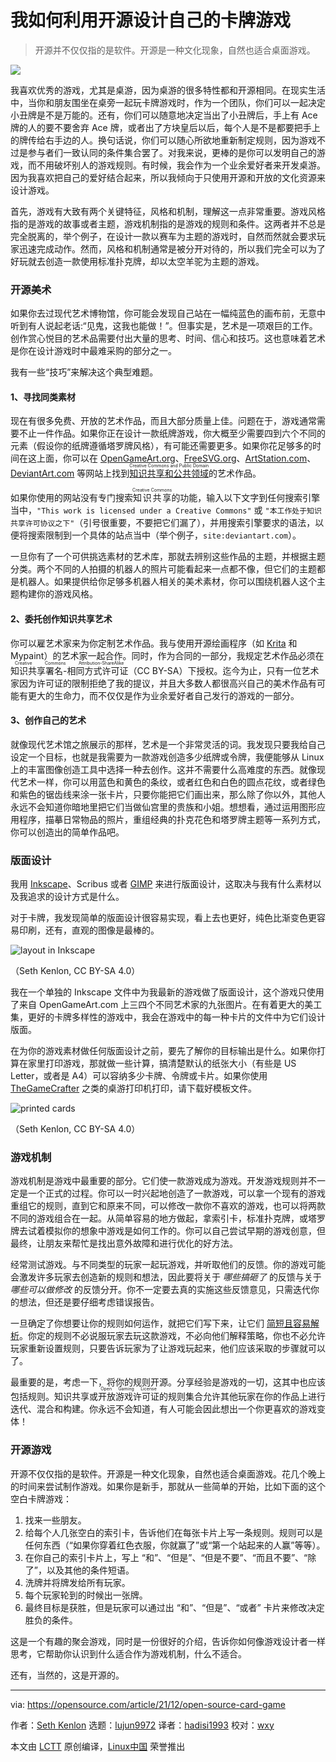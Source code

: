 [#]: subject: "How I use open source to design my own card games"
[#]: via: "https://opensource.com/article/21/12/open-source-card-game"
[#]: author: "Seth Kenlon https://opensource.com/users/seth"
[#]: collector: "lujun9972"
[#]: translator: "hadisi1993"
[#]: reviewer: "wxy"
[#]: publisher: " "
[#]: url: " "

我如何利用开源设计自己的卡牌游戏
======

> 开源并不仅仅指的是软件。开源是一种文化现象，自然也适合桌面游戏。

![](https://img.linux.net.cn/data/attachment/album/202205/06/094320k8uug3i84pg8u0w2.jpg)

我喜欢优秀的游戏，尤其是桌游，因为桌游的很多特性都和开源相同。在现实生活中，当你和朋友围坐在桌旁一起玩卡牌游戏时，作为一个团队，你们可以一起决定小丑牌是不是万能的。还有，你们可以随意地决定当出了小丑牌后，手上有 Ace 牌的人的要不要舍弃 Ace 牌，或者出了方块皇后以后，每个人是不是都要把手上的牌传给右手边的人。换句话说，你们可以随心所欲地重新制定规则，因为游戏不过是参与者们一致认同的条件集合罢了。对我来说，更棒的是你可以发明自己的游戏，而不用破坏别人的游戏规则。有时候，我会作为一个业余爱好者来开发桌游。因为我喜欢把自己的爱好结合起来，所以我倾向于只使用开源和开放的文化资源来设计游戏。

首先，游戏有大致有两个关键特征，风格和机制，理解这一点非常重要。游戏风格指的是游戏的故事或者主题，游戏机制指的是游戏的规则和条件。这两者并不总是完全脱离的，举个例子，在设计一款以赛车为主题的游戏时，自然而然就会要求玩家迅速完成动作。然而，风格和机制通常是被分开对待的，所以我们完全可以为了好玩就去创造一款使用标准扑克牌，却以太空羊驼为主题的游戏。

### 开源美术

如果你去过现代艺术博物馆，你可能会发现自己站在一幅纯蓝色的画布前，无意中听到有人说起老话:“见鬼，这我也能做！”。但事实是，艺术是一项艰巨的工作。创作赏心悦目的艺术品需要付出大量的思考、时间、信心和技巧。这也意味着艺术是你在设计游戏时中最难采购的部分之一。

我有一些“技巧”来解决这个典型难题。

#### 1、寻找同类素材

现在有很多免费、开放的艺术作品，而且大部分质量上佳。问题在于，游戏通常需要不止一件作品。如果你正在设计一款纸牌游戏，你大概至少需要四到六个不同的元素（假设你的纸牌遵循塔罗牌风格），有可能还需要更多。如果你花足够多的时间在这上面，你可以在 [OpenGameArt.org][3]、[FreeSVG.org][4]、[ArtStation.com][5]、[DeviantArt.com][6] 等网站上找到<ruby>[知识共享和公共领域][2]<rt>Creative Commons and Public Domain</rt></ruby>的艺术作品。

如果你使用的网站没有专门搜索<ruby>知识共享<rt>Creative Commons</rt></ruby>的功能，输入以下文字到任何搜索引擎当中，`"This work is licensed under a Creative Commons"` 或 `"本工作处于知识共享许可协议之下"`（引号很重要，不要把它们漏了），并用搜索引擎要求的语法，以便将搜索限制到一个具体的站点当中（举个例子，`site:deviantart.com`）。

一旦你有了一个可供挑选素材的艺术库，那就去辨别这些作品的主题，并根据主题分类。两个不同的人拍摄的机器人的照片可能看起来一点都不像，但它们的主题都是机器人。如果提供给你足够多机器人相关的美术素材，你可以围绕机器人这个主题构建你的游戏风格。

#### 2、委托创作知识共享艺术

你可以雇艺术家来为你定制艺术作品。我与使用开源绘画程序（如 [Krita][7] 和 Mypaint）的艺术家一起合作。同时，作为合同的一部分，我规定艺术作品必须在<ruby>知识共享署名-相同方式许可证<rt>Creative Commons Attribution-ShareAlike</rt></ruby>（CC BY-SA）下授权。迄今为止，只有一位艺术家因为许可证的限制拒绝了我的提议，并且大多数人都很高兴自己的美术作品有可能有更大的生命力，而不仅仅是作为业余爱好者自己发行的游戏的一部分。

#### 3、创作自己的艺术

就像现代艺术馆之旅展示的那样，艺术是一个非常灵活的词。我发现只要我给自己设定一个目标，也就是我需要为一款游戏创造多少纸牌或令牌，我便能够从 Linux 上的丰富图像创造工具中选择一种去创作。这并不需要什么高难度的东西。就像现代艺术一样，你可以用蓝色和黄色的条纹，或者红色和白色的圆点花纹，或者绿色和紫色的锯齿线来涂一张卡片，只要你能把它们画出来，那么除了你以外，其他人永远不会知道你暗地里把它们当做仙宫里的贵族和小姐。想想看，通过运用图形应用程序，描摹日常物品的照片，重组经典的扑克花色和塔罗牌主题等一系列方式，你可以创造出的简单作品吧。

### 版面设计

我用 [Inkscape][8]、Scribus 或者 [GIMP][9] 来进行版面设计，这取决与我有什么素材以及我追求的设计方式是什么。

对于卡牌，我发现简单的版面设计很容易实现，看上去也更好，纯色比渐变色更容易印刷，还有，直观的图像是最棒的。

![layout in Inkscape][10]

（Seth Kenlon, CC BY-SA 4.0）

我在一个单独的 Inkscape 文件中为我最新的游戏做了版面设计，这个游戏只使用了来自 OpenGameArt.com 上三四个不同艺术家的九张图片。在有着更大的美工集，更好的卡牌多样性的游戏中，我会在游戏中的每一种卡片的文件中为它们设计版面。

在为你的游戏素材做任何版面设计之前，要先了解你的目标输出是什么。如果你打算在家里打印游戏，那就做一些计算，搞清楚默认的纸张大小（有些是 US Letter，或者是 A4）可以容纳多少卡牌、令牌或卡片。如果你使用 [TheGameCrafter][11] 之类的桌游打印机打印，请下载好模板文件。

![printed cards][12]

（Seth Kenlon, CC BY-SA 4.0）

### 游戏机制

游戏机制是游戏中最重要的部分。它们使一款游戏成为游戏。开发游戏规则并不一定是一个正式的过程。你可以一时兴起地创造了一款游戏，可以拿一个现有的游戏重组它的规则，直到它和原来不同，可以修改一款你不喜欢的游戏，也可以将两款不同的游戏组合在一起。从简单容易的地方做起，拿索引卡，标准扑克牌，或塔罗牌去试着模拟你的想象中游戏是如何工作的。你可以自己尝试早期的游戏创意，但最终，让朋友来帮忙是找出意外故障和进行优化的好方法。

经常测试游戏。与不同类型的玩家一起玩游戏，并听取他们的反馈。你的游戏可能会激发许多玩家去创造新的规则和想法，因此要将关于 _哪些搞砸了_ 的反馈与关于 _哪些可以做修改_ 的反馈分开。你不一定要去真的实施这些反馈意见，只需迭代你的想法，但还是要仔细考虑错误报告。

一旦确定了你想要让你的规则如何运作，就把它们写下来，让它们 [简短且容易解析][13]。你定的规则不必说服玩家去玩这款游戏，不必向他们解释策略，你也不必允许玩家重新设置规则，只要告诉玩家为了让游戏玩起来，他们应该采取的步骤就可以了。

最重要的是，考虑一下，将你的规则开源。分享经验是游戏的一切，这其中也应该包括规则。知识共享或<ruby>开放游戏许可证<rt>Open Gaming License</rt></ruby>的规则集合允许其他玩家在你的作品上进行迭代、混合和构建。你永远不会知道，有人可能会因此想出一个你更喜欢的游戏变体！

### 开源游戏

开源不仅仅指的是软件。开源是一种文化现象，自然也适合桌面游戏。花几个晚上的时间来尝试制作游戏。如果你是新手，那就从一些简单的开始，比如下面的这个空白卡牌游戏：

  1. 找来一些朋友。
  2. 给每个人几张空白的索引卡，告诉他们在每张卡片上写一条规则。规则可以是任何东西（“如果你穿着红色衣服，你就赢了”或“第一个站起来的人赢”等等）。
  3. 在你自己的索引卡片上，写上 “和”、“但是”、“但是不要”、“而且不要”、“除了”，以及其他的条件短语。
  4. 洗牌并将牌发给所有玩家。
  5. 每个玩家轮到的时候出一张牌。
  6. 最终目标是获胜，但是玩家可以通过出 “和”、“但是”、“或者” 卡片来修改决定胜负的条件。

这是一个有趣的聚会游戏，同时是一份很好的介绍，告诉你如何像游戏设计者一样思考，它帮助你认识到什么适合作为游戏机制，什么不适合。

还有，当然的，这是开源的。

--------------------------------------------------------------------------------

via: https://opensource.com/article/21/12/open-source-card-game

作者：[Seth Kenlon][a]
选题：[lujun9972][b]
译者：[hadisi1993](https://github.com/hadisi1993)
校对：[wxy](https://github.com/wxy)

本文由 [LCTT](https://github.com/LCTT/TranslateProject) 原创编译，[Linux中国](https://linux.cn/) 荣誉推出

[a]: https://opensource.com/users/seth
[b]: https://github.com/lujun9972
[1]: https://opensource.com/sites/default/files/styles/image-full-size/public/lead-images/rich-smith-unsplash.jpg?itok=uzzS0gRa (Deck of playing cards)
[2]: https://opensource.com/article/20/1/what-creative-commons
[3]: https://opensource.com/article/21/12/opengameart.org/
[4]: http://freesvg.org
[5]: http://artstation.com
[6]: http://deviantart.com
[7]: https://opensource.com/article/21/12/krita-digital-paint
[8]: https://opensource.com/article/21/12/linux-draw-inkscape
[9]: https://opensource.com/content/cheat-sheet-gimp
[10]: https://opensource.com/sites/default/files/inkscape-layout.jpg (Layout in Inkscape)
[11]: https://www.thegamecrafter.com/
[12]: https://opensource.com/sites/default/files/cards-printed_0.jpg (Printed cards)
[13]: https://opensource.com/life/16/11/software-documentation-tabletop-gaming
